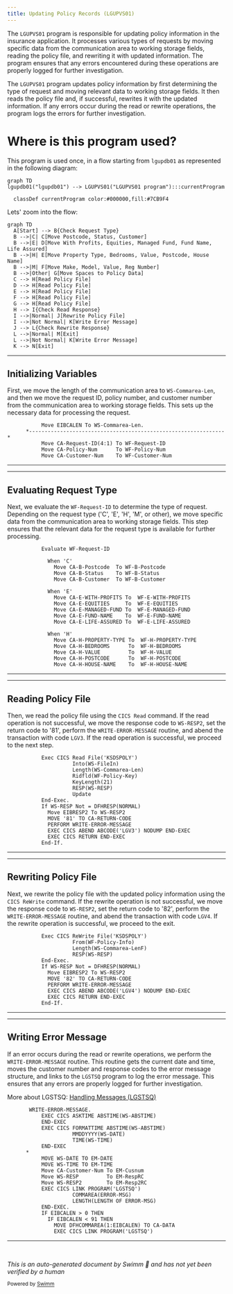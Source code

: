 ```yaml
---
title: Updating Policy Records (LGUPVS01)
---
```

The <SwmToken path="base/src/lgupvs01.cbl" pos="11:6:6" line-data="       PROGRAM-ID. LGUPVS01.">`LGUPVS01`</SwmToken> program is responsible for updating policy information in the insurance application. It processes various types of requests by moving specific data from the communication area to working storage fields, reading the policy file, and rewriting it with updated information. The program ensures that any errors encountered during these operations are properly logged for further investigation.

The <SwmToken path="base/src/lgupvs01.cbl" pos="11:6:6" line-data="       PROGRAM-ID. LGUPVS01.">`LGUPVS01`</SwmToken> program updates policy information by first determining the type of request and moving relevant data to working storage fields. It then reads the policy file and, if successful, rewrites it with the updated information. If any errors occur during the read or rewrite operations, the program logs the errors for further investigation.

# Where is this program used?

This program is used once, in a flow starting from `lgupdb01` as represented in the following diagram:

```mermaid
graph TD
lgupdb01("lgupdb01") --> LGUPVS01("LGUPVS01 program"):::currentProgram

  classDef currentProgram color:#000000,fill:#7CB9F4
```

Lets' zoom into the flow:

```mermaid
graph TD
  A[Start] --> B{Check Request Type}
  B -->|C| C[Move Postcode, Status, Customer]
  B -->|E| D[Move With Profits, Equities, Managed Fund, Fund Name, Life Assured]
  B -->|H| E[Move Property Type, Bedrooms, Value, Postcode, House Name]
  B -->|M| F[Move Make, Model, Value, Reg Number]
  B -->|Other| G[Move Spaces to Policy Data]
  C --> H[Read Policy File]
  D --> H[Read Policy File]
  E --> H[Read Policy File]
  F --> H[Read Policy File]
  G --> H[Read Policy File]
  H --> I{Check Read Response}
  I -->|Normal| J[Rewrite Policy File]
  I -->|Not Normal| K[Write Error Message]
  J --> L{Check Rewrite Response}
  L -->|Normal| M[Exit]
  L -->|Not Normal| K[Write Error Message]
  K --> N[Exit]
```

<SwmSnippet path="/base/src/lgupvs01.cbl" line="100">

---

## Initializing Variables

First, we move the length of the communication area to <SwmToken path="base/src/lgupvs01.cbl" pos="100:7:11" line-data="           Move EIBCALEN To WS-Commarea-Len.">`WS-Commarea-Len`</SwmToken>, and then we move the request ID, policy number, and customer number from the communication area to working storage fields. This sets up the necessary data for processing the request.

```cobol
           Move EIBCALEN To WS-Commarea-Len.
      *---------------------------------------------------------------*
           Move CA-Request-ID(4:1) To WF-Request-ID
           Move CA-Policy-Num      To WF-Policy-Num
           Move CA-Customer-Num    To WF-Customer-Num
```

---

</SwmSnippet>

<SwmSnippet path="/base/src/lgupvs01.cbl" line="106">

---

## Evaluating Request Type

Next, we evaluate the <SwmToken path="base/src/lgupvs01.cbl" pos="106:3:7" line-data="           Evaluate WF-Request-ID">`WF-Request-ID`</SwmToken> to determine the type of request. Depending on the request type ('C', 'E', 'H', 'M', or other), we move specific data from the communication area to working storage fields. This step ensures that the relevant data for the request type is available for further processing.

```cobol
           Evaluate WF-Request-ID

             When 'C'
               Move CA-B-Postcode  To WF-B-Postcode
               Move CA-B-Status    To WF-B-Status
               Move CA-B-Customer  To WF-B-Customer

             When 'E'
               Move CA-E-WITH-PROFITS To  WF-E-WITH-PROFITS
               Move CA-E-EQUITIES     To  WF-E-EQUITIES
               Move CA-E-MANAGED-FUND To  WF-E-MANAGED-FUND
               Move CA-E-FUND-NAME    To  WF-E-FUND-NAME
               Move CA-E-LIFE-ASSURED To  WF-E-LIFE-ASSURED

             When 'H'
               Move CA-H-PROPERTY-TYPE To  WF-H-PROPERTY-TYPE
               Move CA-H-BEDROOMS      To  WF-H-BEDROOMS
               Move CA-H-VALUE         To  WF-H-VALUE
               Move CA-H-POSTCODE      To  WF-H-POSTCODE
               Move CA-H-HOUSE-NAME    To  WF-H-HOUSE-NAME

```

---

</SwmSnippet>

<SwmSnippet path="/base/src/lgupvs01.cbl" line="139">

---

## Reading Policy File

Then, we read the policy file using the <SwmToken path="base/src/lgupvs01.cbl" pos="139:3:5" line-data="           Exec CICS Read File(&#39;KSDSPOLY&#39;)">`CICS Read`</SwmToken> command. If the read operation is not successful, we move the response code to <SwmToken path="base/src/lgupvs01.cbl" pos="148:7:9" line-data="             Move EIBRESP2 To WS-RESP2">`WS-RESP2`</SwmToken>, set the return code to '81', perform the <SwmToken path="base/src/lgupvs01.cbl" pos="150:3:7" line-data="             PERFORM WRITE-ERROR-MESSAGE">`WRITE-ERROR-MESSAGE`</SwmToken> routine, and abend the transaction with code <SwmToken path="base/src/lgupvs01.cbl" pos="151:10:10" line-data="             EXEC CICS ABEND ABCODE(&#39;LGV3&#39;) NODUMP END-EXEC">`LGV3`</SwmToken>. If the read operation is successful, we proceed to the next step.

```cobol
           Exec CICS Read File('KSDSPOLY')
                     Into(WS-FileIn)
                     Length(WS-Commarea-Len)
                     Ridfld(WF-Policy-Key)
                     KeyLength(21)
                     RESP(WS-RESP)
                     Update
           End-Exec.
           If WS-RESP Not = DFHRESP(NORMAL)
             Move EIBRESP2 To WS-RESP2
             MOVE '81' TO CA-RETURN-CODE
             PERFORM WRITE-ERROR-MESSAGE
             EXEC CICS ABEND ABCODE('LGV3') NODUMP END-EXEC
             EXEC CICS RETURN END-EXEC
           End-If.
```

---

</SwmSnippet>

<SwmSnippet path="/base/src/lgupvs01.cbl" line="155">

---

## Rewriting Policy File

Next, we rewrite the policy file with the updated policy information using the <SwmToken path="base/src/lgupvs01.cbl" pos="155:3:5" line-data="           Exec CICS ReWrite File(&#39;KSDSPOLY&#39;)">`CICS ReWrite`</SwmToken> command. If the rewrite operation is not successful, we move the response code to <SwmToken path="base/src/lgupvs01.cbl" pos="161:7:9" line-data="             Move EIBRESP2 To WS-RESP2">`WS-RESP2`</SwmToken>, set the return code to '82', perform the <SwmToken path="base/src/lgupvs01.cbl" pos="163:3:7" line-data="             PERFORM WRITE-ERROR-MESSAGE">`WRITE-ERROR-MESSAGE`</SwmToken> routine, and abend the transaction with code <SwmToken path="base/src/lgupvs01.cbl" pos="164:10:10" line-data="             EXEC CICS ABEND ABCODE(&#39;LGV4&#39;) NODUMP END-EXEC">`LGV4`</SwmToken>. If the rewrite operation is successful, we proceed to the exit.

```cobol
           Exec CICS ReWrite File('KSDSPOLY')
                     From(WF-Policy-Info)
                     Length(WS-Commarea-LenF)
                     RESP(WS-RESP)
           End-Exec.
           If WS-RESP Not = DFHRESP(NORMAL)
             Move EIBRESP2 To WS-RESP2
             MOVE '82' TO CA-RETURN-CODE
             PERFORM WRITE-ERROR-MESSAGE
             EXEC CICS ABEND ABCODE('LGV4') NODUMP END-EXEC
             EXEC CICS RETURN END-EXEC
           End-If.
```

---

</SwmSnippet>

<SwmSnippet path="/base/src/lgupvs01.cbl" line="174">

---

## Writing Error Message

If an error occurs during the read or rewrite operations, we perform the <SwmToken path="base/src/lgupvs01.cbl" pos="174:1:5" line-data="       WRITE-ERROR-MESSAGE.">`WRITE-ERROR-MESSAGE`</SwmToken> routine. This routine gets the current date and time, moves the customer number and response codes to the error message structure, and links to the <SwmToken path="base/src/lgupvs01.cbl" pos="187:10:10" line-data="           EXEC CICS LINK PROGRAM(&#39;LGSTSQ&#39;)">`LGSTSQ`</SwmToken> program to log the error message. This ensures that any errors are properly logged for further investigation.

More about LGSTSQ: <SwmLink doc-title="Handling Messages (LGSTSQ)">[Handling Messages (LGSTSQ)](/.swm/handling-messages-lgstsq.o6o7rslw.sw.md)</SwmLink>

```cobol
       WRITE-ERROR-MESSAGE.
           EXEC CICS ASKTIME ABSTIME(WS-ABSTIME)
           END-EXEC
           EXEC CICS FORMATTIME ABSTIME(WS-ABSTIME)
                     MMDDYYYY(WS-DATE)
                     TIME(WS-TIME)
           END-EXEC
      *
           MOVE WS-DATE TO EM-DATE
           MOVE WS-TIME TO EM-TIME
           Move CA-Customer-Num To EM-Cusnum
           Move WS-RESP         To EM-RespRC
           Move WS-RESP2        To EM-Resp2RC
           EXEC CICS LINK PROGRAM('LGSTSQ')
                     COMMAREA(ERROR-MSG)
                     LENGTH(LENGTH OF ERROR-MSG)
           END-EXEC.
           IF EIBCALEN > 0 THEN
             IF EIBCALEN < 91 THEN
               MOVE DFHCOMMAREA(1:EIBCALEN) TO CA-DATA
               EXEC CICS LINK PROGRAM('LGSTSQ')
```

---

</SwmSnippet>

&nbsp;

*This is an auto-generated document by Swimm 🌊 and has not yet been verified by a human*

<SwmMeta version="3.0.0" repo-id="Z2l0aHViJTNBJTNBY2ljcy1nZW5hcHAtZGVtby1wbmMlM0ElM0FTd2ltbS1EZW1v" repo-name="cics-genapp-demo-pnc"><sup>Powered by [Swimm](/)</sup></SwmMeta>
